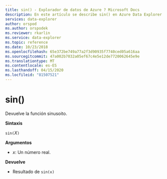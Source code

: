 ```yaml
---
title: sin() - Explorador de datos de Azure ? Microsoft Docs
description: En este artículo se describe sin() en Azure Data Explorer.
services: data-explorer
author: orspod
ms.author: orspodek
ms.reviewer: rkarlin
ms.service: data-explorer
ms.topic: reference
ms.date: 10/23/2018
ms.openlocfilehash: 65e372be749a77a2f3d90935f7740ced05a616aa
ms.sourcegitcommit: 47a002b7032a05ef67c4e5e12de7720062645e9e
ms.translationtype: MT
ms.contentlocale: es-ES
ms.lasthandoff: 04/15/2020
ms.locfileid: "81507521"
---
```

# <a name="sin"></a>sin()

Devuelve la función sinusoito.

**Sintaxis**

`sin(`*X*`)`

**Argumentos**

* *x*: Un número real.

**Devuelve**

* Resultado de `sin(x)`